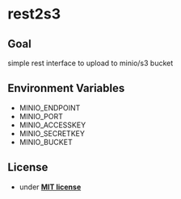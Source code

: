 # rest2s3

## Goal
simple rest interface to upload to minio/s3 bucket

## Environment Variables
- MINIO_ENDPOINT
- MINIO_PORT
- MINIO_ACCESSKEY
- MINIO_SECRETKEY
- MINIO_BUCKET

## License
- under **[MIT license](http://opensource.org/licenses/mit-license.php)**

